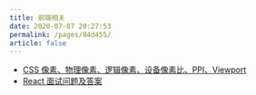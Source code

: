 ```yaml
---
title: 前端相关
date: 2020-07-07 20:27:53
permalink: /pages/84d455/
article: false
---
```


- [CSS 像素、物理像素、逻辑像素、设备像素比、PPI、Viewport](https://github.com/jawil/blog/issues/21)
- [React 面试问题及答案](https://github.com/sudheerj/reactjs-interview-questions)
